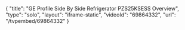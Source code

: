{
    "title": "GE Profile Side By Side Refrigerator PZS25KSESS Overview",
    "type": "solo",
    "layout": "iframe-static",
    "videoId": "69864332",
    "url": "\/tvpembed\/69864332"
}